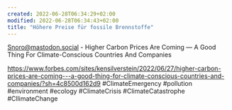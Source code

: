 ```yaml
---
created: 2022-06-28T06:34:29+02:00
modified: 2022-06-28T06:34:43+02:00
title: "Höhere Preise für fossile Brennstoffe"
---
```


Snoro@mastodon.social - Higher Carbon Prices Are Coming — A Good Thing For Climate-Conscious Countries And Companies

https://www.forbes.com/sites/kensilverstein/2022/06/27/higher-carbon-prices-are-coming---a-good-thing-for-climate-conscious-countries-and-companies/?sh=4c8500d162d9 #ClimateEmergency #pollution #environment #ecology #ClimateCrisis #ClimateCatastrophe #CllimateChange
